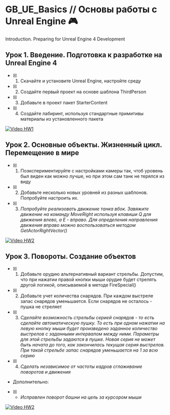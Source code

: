 # GB_UE_Basics // Основы работы с Unreal Engine :video_game:
 Introduction. Preparing for Unreal Engine 4 Development

## Урок 1. Введение. Подготовка к разработке на Unreal Engine 4

- [X] 1. Скачайте и установите Unreal Engine, настройте среду
- [X] 2. Создайте первый проект на основе шаблона ThirdPerson
- [X] 3. Добавьте в проект пакет StarterContent
- [X] 4. Создайте лабиринт, используя стандартные примитивы материалы из установленного пакета

[![Video HW1](https://img.youtube.com/vi/fbO7a53LAKw/0.jpg)](https://youtu.be/fbO7a53LAKw)

## Урок 2. Основные объекты. Жизненный цикл. Перемещение в мире

- [X] 1. Поэкспериментируйте с настройками камеры так, чтоб уровень был виден как можно лучше, но при этом сам танк не терялся из виду
- [X] 2. Добавьте несколько новых уровней из разных шаблонов. Попробуйте настроить их.
- [X] 3. *Попробуйте реализовать движение танка вбок. Завяжите движение на команду MoveRight используя клавиши Q для движения влево, а E - вправо. Для определения направления движения вправо можно воспользоваться методом GetActorRightVector()*

[![Video HW2](https://img.youtube.com/vi/kjDGuU6tjlE/0.jpg)](https://youtu.be/kjDGuU6tjlE)

## Урок 3. Повороты. Создание объектов
- [X] 1. Добавьте орудию альтернативный вариант стрельбы. Допустим, что при нажатии правой кнопки мыши орудие будет стрелять другой логикой, описываемой в методе FireSpecial()
- [X] 2. Добавьте учет количества снарядов. При каждом выстреле запас снарядов уменьшается. Если снарядов не осталось - пушка не стреляет
- [X] 3. *Сделайте возможность стрельбы серией снарядов - то есть сделайте автоматическую пушку. То есть при одном нажатии на левую кнопку мыши будет произведено заданное количество выстрелов с заданными интервалом между ними. Параметры для этой стрельбы задаются в пушке. Новая серия не может быть начата до того, как закончилась текущая серия выстрелов. При такой стрельбе запас снарядов уменьшается на 1 за всю серию*
- [X] 4. *Сделать независимое от частоты кадров сглаживание поворотов и движения*
- Дополнительно:
- [X] +  *Исправлен поворот башни на цель за курсором мыши*

[![Video HW2](https://img.youtube.com/vi/LnMZ6TF3G2A/0.jpg)](https://youtu.be/LnMZ6TF3G2A)
